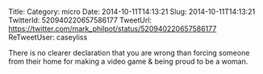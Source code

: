 Title: 
Category: micro
Date: 2014-10-11T14:13:21
Slug: 2014-10-11T14:13:21
TwitterId: 520940220657586177
TweetUrl: https://twitter.com/mark_philpot/status/520940220657586177
ReTweetUser: caseyliss

<i class="fa fa-retweet" aria-hidden="true"></i> There is no clearer declaration that you are wrong than forcing someone from their home for making a video game &amp; being proud to be a woman.